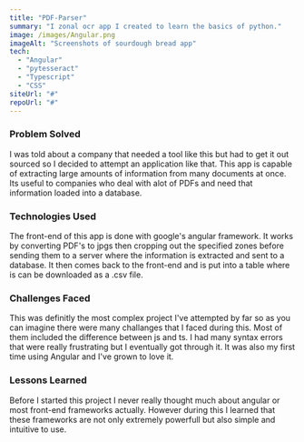 ```yaml
---
title: "PDF-Parser"
summary: "I zonal ocr app I created to learn the basics of python."
image: /images/Angular.png
imageAlt: "Screenshots of sourdough bread app"
tech:
  - "Angular"
  - "pytesseract"
  - "Typescript"
  - "CSS"
siteUrl: "#"
repoUrl: "#"
---
```


### Problem Solved

I was told about a company that needed a tool like this but had to get it out sourced so I decided to attempt an application like that. This app is capable of extracting large amounts of information from many documents at once. Its useful to companies who deal with alot of PDFs and need that information loaded into a database.

### Technologies Used

The front-end of this app is done with google's angular framework. It works by converting PDF's to jpgs then cropping out the specified zones before sending them to a server where the information is extracted and sent to a database. It then comes back to the front-end and is put into a table where is can be downloaded as a .csv file.

### Challenges Faced

This was definitly the most complex project I've attempted by far so as you can imagine there were many challanges that I faced during this. Most of them included the difference between js and ts. I had many syntax errors that were really frustrating but I eventually got through it. It was also my first time using Angular and I've grown to love it.

### Lessons Learned

Before I started this project I never really thought much about angular or most front-end frameworks actually. However during this I learned that these frameworks are not only extremely powerfull but also simple and intuitive to use.